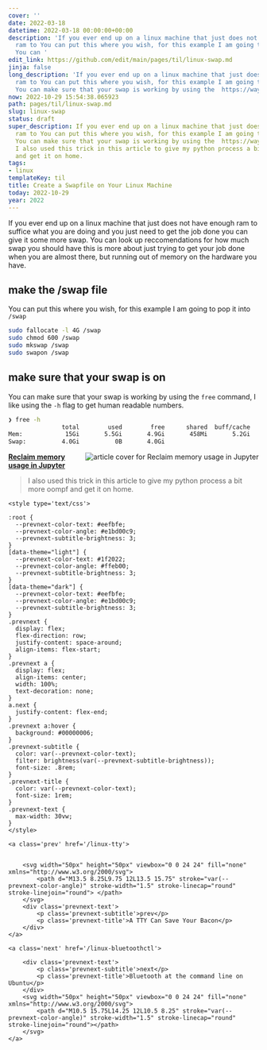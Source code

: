 ```yaml
---
cover: ''
date: 2022-03-18
datetime: 2022-03-18 00:00:00+00:00
description: 'If you ever end up on a linux machine that just does not have enough
  ram to You can put this where you wish, for this example I am going to pop it into
  You can '
edit_link: https://github.com/edit/main/pages/til/linux-swap.md
jinja: false
long_description: 'If you ever end up on a linux machine that just does not have enough
  ram to You can put this where you wish, for this example I am going to pop it into
  You can make sure that your swap is working by using the  https://waylonwalker.com/reset-ipython/ '
now: 2022-10-29 15:54:38.065923
path: pages/til/linux-swap.md
slug: linux-swap
status: draft
super_description: If you ever end up on a linux machine that just does not have enough
  ram to You can put this where you wish, for this example I am going to pop it into
  You can make sure that your swap is working by using the  https://waylonwalker.com/reset-ipython/
  I also used this trick in this article to give my python process a bit more oompf
  and get it on home.
tags:
- linux
templateKey: til
title: Create a Swapfile on Your Linux Machine
today: 2022-10-29
year: 2022
---
```


If you ever end up on a linux machine that just does not have enough ram to
suffice what you are doing and you just need to get the job done you can give
it some more swap.  You can look up reccomendations for how much swap you
should have this is more about just trying to get your job done when you are
almost there, but running out of memory on the hardware you have.

## make the /swap file

You can put this where you wish, for this example I am going to pop it into
`/swap`

```bash
sudo fallocate -l 4G /swap
sudo chmod 600 /swap
sudo mkswap /swap
sudo swapon /swap
```

## make sure that your swap is on

You can make sure that your swap is working by using the `free` command, I like
using the `-h` flag to get human readable numbers.

```bash
❯ free -h
               total        used        free      shared  buff/cache   available
Mem:            15Gi       5.5Gi       4.9Gi       458Mi       5.2Gi       9.3Gi
Swap:          4.0Gi          0B       4.0Gi
```


<div class="onelinelink-wrapper">
    <a class="onelinelink" href="https://waylonwalker.com/reset-ipython/">
        <img style="float: right;" align='right' src="https://covers.waylonwalker.com/reset-ipython.jpg" alt="article cover for Reclaim memory usage in Jupyter"/>
        <p><strong>Reclaim memory usage in Jupyter</strong></p>
    </a>
</div>


> I also used this trick in this article to give my python process a bit more oompf and get it on home.
<div class='prevnext'>

    <style type='text/css'>

    :root {
      --prevnext-color-text: #eefbfe;
      --prevnext-color-angle: #e1bd00c9;
      --prevnext-subtitle-brightness: 3;
    }
    [data-theme="light"] {
      --prevnext-color-text: #1f2022;
      --prevnext-color-angle: #ffeb00;
      --prevnext-subtitle-brightness: 3;
    }
    [data-theme="dark"] {
      --prevnext-color-text: #eefbfe;
      --prevnext-color-angle: #e1bd00c9;
      --prevnext-subtitle-brightness: 3;
    }
    .prevnext {
      display: flex;
      flex-direction: row;
      justify-content: space-around;
      align-items: flex-start;
    }
    .prevnext a {
      display: flex;
      align-items: center;
      width: 100%;
      text-decoration: none;
    }
    a.next {
      justify-content: flex-end;
    }
    .prevnext a:hover {
      background: #00000006;
    }
    .prevnext-subtitle {
      color: var(--prevnext-color-text);
      filter: brightness(var(--prevnext-subtitle-brightness));
      font-size: .8rem;
    }
    .prevnext-title {
      color: var(--prevnext-color-text);
      font-size: 1rem;
    }
    .prevnext-text {
      max-width: 30vw;
    }
    </style>
    
    <a class='prev' href='/linux-tty'>
    

        <svg width="50px" height="50px" viewbox="0 0 24 24" fill="none" xmlns="http://www.w3.org/2000/svg">
            <path d="M13.5 8.25L9.75 12L13.5 15.75" stroke="var(--prevnext-color-angle)" stroke-width="1.5" stroke-linecap="round" stroke-linejoin="round"> </path>
        </svg>
        <div class='prevnext-text'>
            <p class='prevnext-subtitle'>prev</p>
            <p class='prevnext-title'>A TTY Can Save Your Bacon</p>
        </div>
    </a>
    
    <a class='next' href='/linux-bluetoothctl'>
    
        <div class='prevnext-text'>
            <p class='prevnext-subtitle'>next</p>
            <p class='prevnext-title'>Bluetooth at the command line on Ubuntu</p>
        </div>
        <svg width="50px" height="50px" viewbox="0 0 24 24" fill="none" xmlns="http://www.w3.org/2000/svg">
            <path d="M10.5 15.75L14.25 12L10.5 8.25" stroke="var(--prevnext-color-angle)" stroke-width="1.5" stroke-linecap="round" stroke-linejoin="round"></path>
        </svg>
    </a>
  </div>